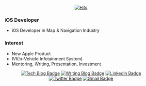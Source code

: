 <div align=center>
  
[![Hits](https://hits.seeyoufarm.com/api/count/incr/badge.svg?url=https%3A%2F%2Fgithub.com%2Fharimkang)](https://hits.seeyoufarm.com)
  
</div>

### iOS Developer

- iOS Developer in Map & Navigation Industry

### Interest

- New Apple Product
- IVI(In-Vehicle Infotainment System)
- Mentoring, Writing, Presentation, Investment

<div align=center>
  
[![Tech Blog Badge](http://img.shields.io/badge/-Tech%20blog-black?style=flat-square&logo=apple&logoColor=#20c997&link=https://wansook.world/)](https://wansook.world/) [![Writing Blog Badge](http://img.shields.io/badge/-Writing%20blog-EBEBEB?style=flat-square&logo=write.as&logoColor=000000&link=https://brunch.co.kr/@wansook0316)](https://brunch.co.kr/@wansook0316)
  [![Linkedin Badge](https://img.shields.io/badge/-LinkedIn-blue?style=flat-square&logo=Linkedin&logoColor=white&link=https://www.linkedin.com/in/wansik-choi-b065881aa/)](https://www.linkedin.com/in/wansik-choi-b065881aa/)
 [![Twitter Badge](https://img.shields.io/badge/X-000000?style=flat-square&logo=x&logoColor=FFFFFF&link=https://twitter.com/WansookChoi)](https://twitter.com/WansookChoi) [![Gmail Badge](https://img.shields.io/badge/Gmail-d14836?style=flat-square&logo=Gmail&logoColor=white&link=mailto:wansook0316@gmail.com)](mailto:wansook0316@gmail.com)
	
</div>


<!-- 
나중에 참고할 것
https://blog.cowkite.com/blog/2102241544/
https://github.com/matchai/awesome-pinned-gists
-->

<!-- 
[![Tech Blog Badge](http://img.shields.io/badge/-Tech%20blog-black?style=flat-square&logo=velog&logoColor=#20c997&link=https://velog.io/@wansook0316/)](https://velog.io/@wansook0316/)

[![Writing Blog Badge](http://img.shields.io/badge/-Writing%20blog-EBEBEB?style=flat-square&logo=write.as&logoColor=000000&link=https://brunch.co.kr/@wansook0316)](https://brunch.co.kr/@wansook0316)
  
[![Linkedin Badge](https://img.shields.io/badge/-LinkedIn-blue?style=flat-square&logo=Linkedin&logoColor=white&link=https://www.linkedin.com/in/wansik-choi-b065881aa/)](https://www.linkedin.com/in/wansik-choi-b065881aa/)
	
[![Twitter Badge](https://img.shields.io/badge/Twitter-1D9BF0?style=flat-square&logo=twitter&logoColor=FFFFFF&link=https://twitter.com/WansookDev)](https://twitter.com/WansookDev)

[![Gmail Badge](https://img.shields.io/badge/Gmail-d14836?style=flat-square&logo=Gmail&logoColor=white&link=mailto:wansook0316@gmail.com)](mailto:wansook0316@gmail.com)
	
 -->
